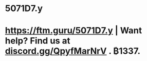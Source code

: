 # 5071D7.y
# https://ftm.guru/5071D7.y | Want help? Find us at [discord.gg/QpyfMarNrV](https://discord.gg/QpyfMarNrV) . ₿1337.
